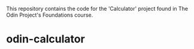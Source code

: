 This repository contains the code for the 'Calculator' project found in The Odin Project's Foundations course.

# odin-calculator
